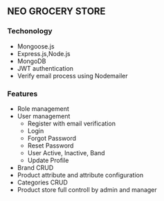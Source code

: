 ## NEO GROCERY STORE

### Techonology

- Mongoose.js
- Express.js,Node.js
- MongoDB
- JWT authentication
- Verify email process using Nodemailer

### Features

- Role management
- User management
  - Register with email verification
  - Login
  - Forgot Password
  - Reset Password
  - User Active, Inactive, Band
  - Update Profile
- Brand CRUD
- Product attribute and attribute configuration
- Categories CRUD
- Product store full controll by admin and manager
